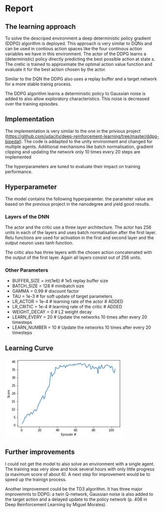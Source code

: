 # Report
## The learning approach

To solve the descriped environment a deep deterministic policy gradient (DDPG) algorithm is deployed. This approach is very similar to DQNs and can be used in contious action spaces like the four continous action variables we have in this environment. The actor of the DDPG learns a (deterministic) policy directly predicting the best possible action at state s. The cretic is trained to approximate the optimal action value function and evaluate it for the best action chosen by the actor.

Similar to the DQN the DDPG also uses a replay buffer and a target network for a more stable trainig process.

The DDPG algorithm learns a deterministic policy to Gaussian noise is added to also allow exploratory characteristics. This noise is decreased over the training episodes.

## Implementation
The implementation is very similar to the one in the privious project (https://github.com/udacity/deep-reinforcement-learning/tree/master/ddpg-bipedal). The code is addapted to the unity environment and changed for multiple agents. Additional mechanisms like batch normalisation, gradient clipping and updating the network only 10 times every 20 steps are implemented

The hyperparameters are tuned to evaluate their impact on training performance.

## Hyperparameter
The model contains the following hyperparamter. the parameter value are based on the previous project in the nanodegree and yield good results.

### Layers of the DNN
The actor and the critic use a three layer architecture. The actor has 256 units in each of the layers and uses batch normalisation after the first layer. Relu functions are used for activation in the first and second layer and the output neuron uses tanh function.

The critic also has three layers with the chosen action concatenated with the output of the first layer. Again all layers consist out of 256 units.

### Other Parameters
 - BUFFER_SIZE = int(1e6)  # 1e5 replay buffer size
 - BATCH_SIZE = 128        # minibatch size
 - GAMMA = 0.99            # discount factor
 - TAU = 1e-3              # for soft update of target parameters
 - LR_ACTOR = 1e-4         # learning rate of the actor # ADDED
 - LR_CRITIC = 1e-4        # learning rate of the critic # ADDED
 - WEIGHT_DECAY = 0        # L2 weight decay
 - LEARN_EVERY = 20        # Update the networks 10 times after every 20 timesteps
 - LEARN_NUMBER = 10       # Update the networks 10 times after every 20 timesteps

## Learning Curve
![Reward curve](learning.png?raw=true)

## Further improvements
I could not get the model to also solve an environment with a single agent. The training was very slow and took several hours with only little progress (a maximum score of about 6). A next step for improvement would be to speed up the trainign process.

Another improvement could be the TD3 algorithm. It has three major improvemnts to DDPG: a twin Q-network, Gaussian noise is also added to the target action and a delayed update to the policy network (p. 408 in Deep Reinforcement Learning by Miguel Morales).